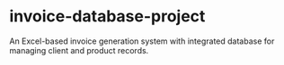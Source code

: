 # invoice-database-project
An Excel-based invoice generation system with integrated database for managing client and product records.
